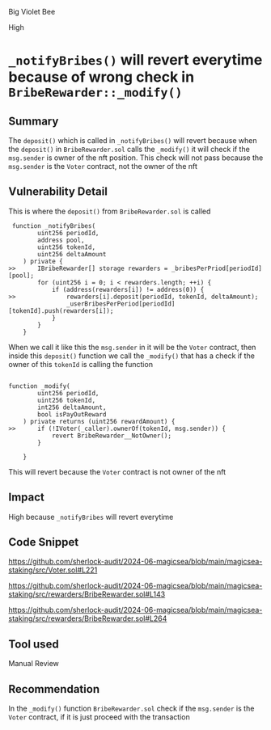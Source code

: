 Big Violet Bee

High

# `_notifyBribes()` will revert everytime because of wrong check in `BribeRewarder::_modify()`

## Summary
The `deposit()` which is called in `_notifyBribes()` will revert because when the `deposit()` in `BribeRewarder.sol` calls the `_modify()` it will check if the `msg.sender` is owner of the nft position. This check will not pass because the `msg.sender` is the `Voter` contract, not the owner of the nft

## Vulnerability Detail
This is where the `deposit()` from `BribeRewarder.sol` is called

```solidity
 function _notifyBribes(
        uint256 periodId,
        address pool,
        uint256 tokenId,
        uint256 deltaAmount
    ) private {
>>      IBribeRewarder[] storage rewarders = _bribesPerPriod[periodId][pool];
        for (uint256 i = 0; i < rewarders.length; ++i) {
            if (address(rewarders[i]) != address(0)) {
>>              rewarders[i].deposit(periodId, tokenId, deltaAmount);
                _userBribesPerPeriod[periodId][tokenId].push(rewarders[i]);
            }
        }
    }
```

When we call it like this the `msg.sender` in it will be the `Voter` contract, then inside this `deposit()` function we call the `_modify()` that has a check if the owner of this `tokenId` is calling the function

```solidity

function _modify(
        uint256 periodId,
        uint256 tokenId,
        int256 deltaAmount,
        bool isPayOutReward
    ) private returns (uint256 rewardAmount) {
>>      if (!IVoter(_caller).ownerOf(tokenId, msg.sender)) {
            revert BribeRewarder__NotOwner();
        }

    }
```

This will revert because the `Voter` contract is not owner of the nft

## Impact

High because `_notifyBribes` will revert everytime

## Code Snippet
https://github.com/sherlock-audit/2024-06-magicsea/blob/main/magicsea-staking/src/Voter.sol#L221

https://github.com/sherlock-audit/2024-06-magicsea/blob/main/magicsea-staking/src/rewarders/BribeRewarder.sol#L143

https://github.com/sherlock-audit/2024-06-magicsea/blob/main/magicsea-staking/src/rewarders/BribeRewarder.sol#L264

## Tool used

Manual Review

## Recommendation
In the `_modify()` function `BribeRewarder.sol` check if the `msg.sender` is the `Voter` contract, if it is just proceed with the transaction